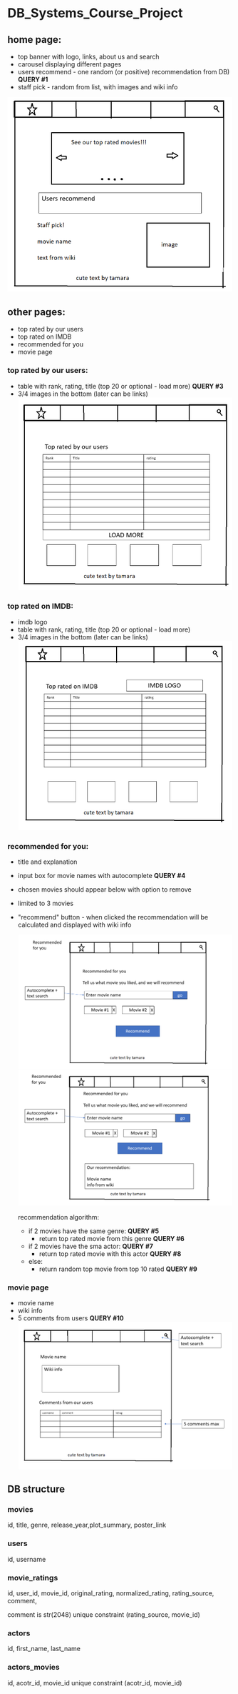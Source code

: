 # DB_Systems_Course_Project

## home page:
 * top banner with logo, links, about us and search
 * carousel displaying different pages
 * users recommend - one random (or positive) recommendation from DB) __QUERY #1__
 * staff pick - random from list, with images and wiki info
 
 ![](https://github.com/tamarabester/DB_Systems_Course_Project/blob/main/ui_planning/home_page.png)

## other pages:
  * top rated by our users
  * top rated on IMDB
  * recommended for you
  * movie page
 
### top rated by our users:
  * table with rank, rating, title (top 20 or optional - load more) __QUERY #3__
  * 3/4 images in the bottom (later can be links)
  ![](https://github.com/tamarabester/DB_Systems_Course_Project/blob/main/ui_planning/user_rated.png)
  
### top rated on IMDB:
  * imdb logo
  * table with rank, rating, title (top 20 or optional - load more)
  * 3/4 images in the bottom (later can be links)
  ![](https://github.com/tamarabester/DB_Systems_Course_Project/blob/main/ui_planning/imdb_rated.png)

### recommended for you:
* title and explanation
* input box for movie names with autocomplete __QUERY #4__
* chosen movies should appear below with option to remove
* limited to 3 movies
* "recommend" button - when clicked the recommendation will be calculated and displayed with wiki info

  ![](https://github.com/tamarabester/DB_Systems_Course_Project/blob/main/ui_planning/recommended_for_you_1.png)
  ![](https://github.com/tamarabester/DB_Systems_Course_Project/blob/main/ui_planning/recommended_for_you_2.png)
  
  recommendation algorithm:
  * if 2 movies have the same genre: __QUERY #5__
     * return top rated movie from this genre __QUERY #6__
  * if 2 movies have the sma actor: __QUERY #7__
    * return top rated movie with this actor __QUERY #8__
  * else:
    * return random top movie from top 10 rated __QUERY #9__
    
 ### movie page
 * movie name
 * wiki info
 * 5 comments from users __QUERY #10__
   ![](https://github.com/tamarabester/DB_Systems_Course_Project/blob/main/ui_planning/movie_page.png)

## DB structure
### movies
id, title, genre, release_year,plot_summary, poster_link

### users
id, username

### movie_ratings
id, user_id, movie_id, original_rating, normalized_rating, rating_source, comment, 

comment is str(2048)
unique constraint (rating_source, movie_id)

### actors
id, first_name, last_name

### actors_movies
id, acotr_id, movie_id
unique constraint (acotr_id, movie_id)
